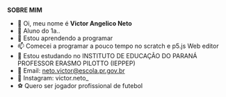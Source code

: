 **SOBRE MIM**

- 👋 Oi, meu nome é **Victor Angelico Neto**
- 👀 Aluno do 1a..
- 🌱 Estou aprendendo a programar
- 📫 Comecei a programar a pouco tempo no scratch e p5.js Web editor
- 🏫 Estou estudando no INSTITUTO DE EDUCAÇÃO DO PARANÁ PROFESSOR ERASMO PILOTTO (IEPPEP)
- 📨 Email: neto.victor@escola.pr.gov.br
- 📱 Instagram: victor.neto_
- ⚽ Quero ser jogador profissional de futebol
